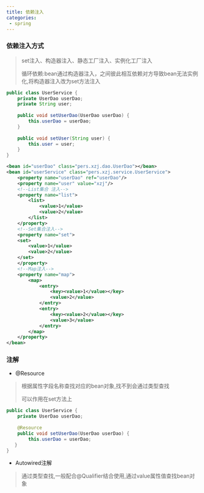 ```yaml
---
title: 依赖注入
categories:
 - spring
---
```


### 依赖注入方式

> set注入、构造器注入、静态工厂注入、实例化工厂注入
> 
> 循环依赖:bean通过构造器注入，之间彼此相互依赖对方导致bean无法实例化,将构造器注入改为set方法注入

```java
public class UserService {
    private UserDao userDao;
    private String user;
    
    public void setUserDao(UserDao userDao) {
        this.userDao = userDao;
    }
    
    public void setUser(String user) {
        this.user = user;
    }
}
```

```xml
<bean id="userDao" class="pers.xzj.dao.UserDao"></bean>
<bean id="userService" class="pers.xzj.service.UserService">
    <property name="userDao" ref="userDao"/>
    <property name="user" value="xzj"/>
    <!--List集合 注入-->
    <property name="list">
        <list>
            <value>1</value>
            <value>2</value>
        </list>
    </property>
    <!--Set集合注入-->
    <property name="set">
    <set>
        <value>1</value>
        <value>2</value>
    </set>
    </property>
    <!--Map注入-->
    <property name="map">
        <map>
            <entry>
                <key><value>1</value></key>
                <value>2</value>
            </entry>
            <entry>
                <key><value>2</value></key>
                <value>3</value>
            </entry>
        </map>
    </property>
</bean>
```

### 注解

- @Resource

> 根据属性字段名称查找对应的bean对象,找不到会通过类型查找
> 
> 可以作用在set方法上

```java
public class UserService {
    private UserDao userDao;
    
    @Resource
    public void setUserDao(UserDao userDao) {
        this.userDao = userDao;
   }
}
```

- Autowired注解

> 通过类型查找,一般配合@Qualifier结合使用,通过value属性值查找bean对象



